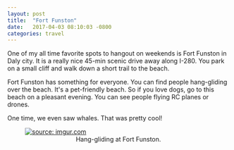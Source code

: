 ```yaml
---
layout: post
title:  "Fort Funston"
date:   2017-04-03 08:10:03 -0800
categories: travel
---
```

One of my all time favorite spots to hangout on weekends is Fort Funston in Daly city. It is a really nice 45-min scenic drive away along I-280. You park on a small cliff and walk down a short trail to the beach.

Fort Funston has something for everyone. You can find people hang-gliding over the beach. It's a pet-friendly beach. So if you love dogs, go to this beach on a pleasant evening. You can see people flying RC planes or drones.

One time, we even saw whales. That was pretty cool!

<figure>
	<a href="http://imgur.com/Dyo9DhN"><img src="http://i.imgur.com/Dyo9DhN.jpg" title="source: imgur.com" /></a>
  	<figcaption>Hang-gliding at Fort Funston.</figcaption>
</figure>

<style type="text/css">
figcaption { 
    text-align: center;
}
</style>